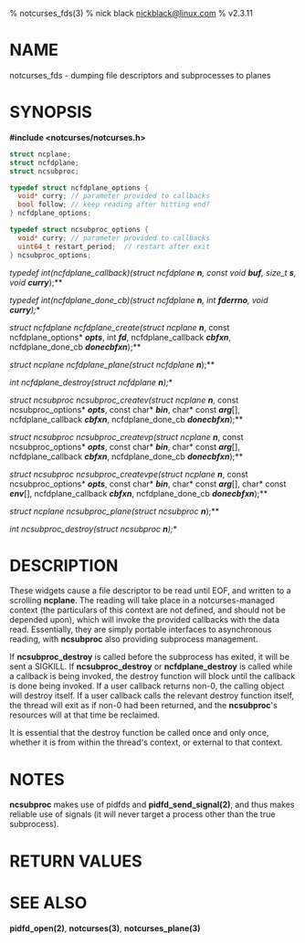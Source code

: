 % notcurses_fds(3)
% nick black <nickblack@linux.com>
% v2.3.11

# NAME

notcurses_fds - dumping file descriptors and subprocesses to planes

# SYNOPSIS

**#include <notcurses/notcurses.h>**

```c
struct ncplane;
struct ncfdplane;
struct ncsubproc;

typedef struct ncfdplane_options {
  void* curry; // parameter provided to callbacks
  bool follow; // keep reading after hitting end?
} ncfdplane_options;

typedef struct ncsubproc_options {
  void* curry; // parameter provided to callbacks
  uint64_t restart_period;  // restart after exit
} ncsubproc_options;
```

**typedef int(*ncfdplane_callback)(struct ncfdplane* ***n***, const void* ***buf***, size_t ***s***, void* ***curry***);**

**typedef int(*ncfdplane_done_cb)(struct ncfdplane* ***n***, int ***fderrno***, void* ***curry***);**

**struct ncfdplane* ncfdplane_create(struct ncplane* ***n***, const ncfdplane_options* ***opts***, int ***fd***, ncfdplane_callback ***cbfxn***, ncfdplane_done_cb ***donecbfxn***);**

**struct ncplane* ncfdplane_plane(struct ncfdplane* ***n***);**

**int ncfdplane_destroy(struct ncfdplane* ***n***);**

**struct ncsubproc* ncsubproc_createv(struct ncplane* ***n***, const ncsubproc_options* ***opts***, const char* ***bin***,  char* const ***arg***[], ncfdplane_callback ***cbfxn***, ncfdplane_done_cb ***donecbfxn***);**

**struct ncsubproc* ncsubproc_createvp(struct ncplane* ***n***, const ncsubproc_options* ***opts***, const char* ***bin***,  char* const ***arg***[], ncfdplane_callback ***cbfxn***, ncfdplane_done_cb ***donecbfxn***);**

**struct ncsubproc* ncsubproc_createvpe(struct ncplane* ***n***, const ncsubproc_options* ***opts***, const char* ***bin***,  char* const ***arg***[], char* const ***env***[], ncfdplane_callback ***cbfxn***, ncfdplane_done_cb ***donecbfxn***);**

**struct ncplane* ncsubproc_plane(struct ncsubproc* ***n***);**

**int ncsubproc_destroy(struct ncsubproc* ***n***);**

# DESCRIPTION

These widgets cause a file descriptor to be read until EOF, and written to a
scrolling **ncplane**. The reading will take place in a notcurses-managed
context (the particulars of this context are not defined, and should not be
depended upon), which will invoke the provided callbacks with the data read.
Essentially, they are simply portable interfaces to asynchronous reading, with
**ncsubproc** also providing subprocess management.

If **ncsubproc_destroy** is called before the subprocess has exited, it will
be sent a SIGKILL. If **ncsubproc_destroy** or **ncfdplane_destroy** is called
while a callback is being invoked, the destroy function will block until the
callback is done being invoked. If a user callback returns non-0, the calling
object will destroy itself. If a user callback calls the relevant destroy
function itself, the thread will exit as if non-0 had been returned, and the
**ncsubproc**'s resources will at that time be reclaimed.

It is essential that the destroy function be called once and only once, whether
it is from within the thread's context, or external to that context.

# NOTES

**ncsubproc** makes use of pidfds and **pidfd_send_signal(2)**, and thus makes
reliable use of signals (it will never target a process other than the true
subprocess).

# RETURN VALUES

# SEE ALSO

**pidfd_open(2)**,
**notcurses(3)**,
**notcurses_plane(3)**

